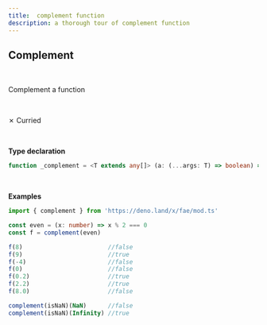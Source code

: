 ```yaml
---
title:  complement function
description: a thorough tour of complement function
---
```

## Complement 
<br>

Complement a function

<br>

&cross; Curried

<br>

**Type declaration**

```typescript
function _complement = <T extends any[]> (a: (...args: T) => boolean) => (...args: T):  boolean
```
<br>

**Examples**
```typescript
import { complement } from 'https://deno.land/x/fae/mod.ts'

const even = (x: number) => x % 2 === 0
const f = complement(even)

f(8)                        //false
f(9)                        //true
f(-4)                       //false
f(0)                        //false
f(0.2)                      //true
f(2.2)                      //true
f(8.0)                      //false

complement(isNaN)(NaN)      //false
complement(isNaN)(Infinity) //true
```
